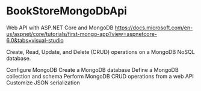 # BookStoreMongoDbApi

Web API with ASP.NET Core and MongoDB
https://docs.microsoft.com/en-us/aspnet/core/tutorials/first-mongo-app?view=aspnetcore-6.0&tabs=visual-studio

Create, Read, Update, and Delete (CRUD) operations on a MongoDB NoSQL database.

Configure MongoDB
Create a MongoDB database
Define a MongoDB collection and schema
Perform MongoDB CRUD operations from a web API
Customize JSON serialization
